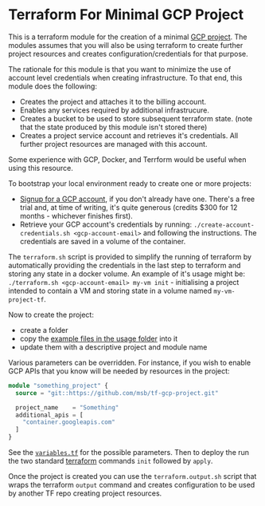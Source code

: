 # Terraform For Minimal GCP Project

This is a terraform module for the creation of a minimal
[GCP project](https://cloud.google.com/storage/docs/projects). The modules assumes that you will
also be using terraform to create further project resources and creates configuration/credentials
for that purpose.

The rationale for this module is that you want to minimize the use of account level credentials
when creating infrastructure. To that end, this module does the following:

- Creates the project and attaches it to the billing account.
- Enables any services required by additional infrastrucure.
- Creates a bucket to be used to store subsequent terraform state.
  (note that the state produced by this module isn't stored there)
- Creates a project service account and retrieves it's credentials.
  All further project resources are managed with this account.

Some experience with GCP, Docker, and Terrform would be useful when using this resource.

To bootstrap your local environment ready to create one or more projects:

- [Signup for a GCP account](https://cloud.google.com/gcp), if you don't already have one. There's
  a free trial and, at time of writing, it's quite generous (credits $300 for 12 months - whichever
  finishes first).
- Retrieve your GCP account's credentials by running: 
  `./create-account-credentials.sh <gcp-account-email>` and following the instructions. The 
  credentials are saved in a volume of the container.

The `terraform.sh` script is provided to simplify the running of terraform by automatically
providing the credentials in the last step to terraform and storing any state in a docker volume.
An example of it's usage might be: `./terraform.sh <gcp-account-email> my-vm init` -  initialising
a project intended to contain a VM and storing state in a volume named `my-vm-project-tf`.

Now to create the project:
- create a folder
- copy the 
  [example files in the usage folder](https://github.com/msb/tf-gcp-project/blob/master/usage.tf)
  into it
- update them with a descriptive project and module name

Various parameters can be overridden. For instance, if you wish to enable GCP APIs that you know
will be needed by resources in the project:

```tf
module "something_project" {
  source = "git::https://github.com/msb/tf-gcp-project.git"

  project_name    = "Something"
  additional_apis = [
    "container.googleapis.com"
  ]
}
```

See the [`variables.tf`](https://github.com/msb/tf-gcp-project/blob/master/variables.tf) for the
possible parameters. Then to deploy the run the two standard
[terraform](https://www.terraform.io/docs/index.html) commands `init` followed by `apply`.

Once the project is created you can use the `terraform.output.sh` script that wraps the terraform
`output` command and creates configuration to be used by another TF repo creating project
resources.
